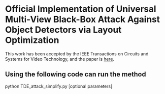 # Official Implementation of Universal Multi-View Black-Box Attack Against Object Detectors via Layout Optimization

This work has been accepted by the IEEE Transactions on Circuits and Systems for Video Technology, and the paper is [here](https://ieeexplore.ieee.org/abstract/document/10884559).

## Using the following code can run the method

python TDE_attack_simplify.py [optional parameters]

